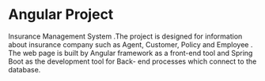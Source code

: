 # Angular Project
Insurance Management System .The project is designed for information about insurance company such as Agent, Customer, Policy and Employee . The web page is built by Angular framework as a front-end tool and Spring Boot as the development tool for Back- end processes which connect to the database.
